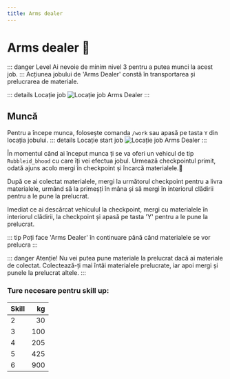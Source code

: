 ```yaml
---
title: Arms dealer
---
```


# Arms dealer 🔫
::: danger Level 
Ai nevoie de minim nivel 3 pentru a putea munci la acest job.
:::
Acțiunea jobului de 'Arms Dealer' constă în transportarea și prelucrarea de materiale.

::: details Locație job
![Locație job Arms Dealer](https://i.imgur.com/ToTs7zg.png "Arms Dealer")
:::
## Muncă
Pentru a începe munca, folosește comanda `/work` sau apasă pe tasta `Y` din locația jobului.
::: details Locație start job
![Locație job Arms Dealer](https://i.imgur.com/PQH4JHI.png "Locație job Arms Dealer")
:::

În momentul când ai început munca ți se va oferi un vehicul de tip `Rubbleid_bhood` cu care îți vei efectua jobul. Urmează checkpointul primit, odată ajuns acolo mergi în checkpoint și încarcă materialele.🔫

După ce ai colectat materialele, mergi la următorul checkpoint pentru a livra materialele, urmând să la primeșți în mâna și să mergi în interiorul clădirii pentru a le pune la prelucrat.

Imediat ce ai descărcat vehiculul la checkpoint, mergi cu materialele în interiorul clădirii, la checkpoint și apasă pe tasta 'Y' pentru a le pune la prelucrat.

::: tip
Poți face 'Arms Dealer' în continuare până când materialele se vor prelucra
:::

::: danger Atenție!
Nu vei putea pune materiale la prelucrat dacă ai materiale de colectat.
Colectează-ți mai întâi materialele prelucrate, iar apoi mergi și punele la prelucrat altele.
:::


### Ture necesare pentru skill up:

| Skill         |  kg   |
| ------------- | ----: |
| 2             | 30|
| 3             | 100|
| 4             | 205|
| 5             | 425|
| 6             | 900|

